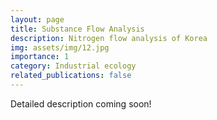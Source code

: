 ```yaml
---
layout: page
title: Substance Flow Analysis
description: Nitrogen flow analysis of Korea
img: assets/img/12.jpg
importance: 1
category: Industrial ecology
related_publications: false
---
```


Detailed description coming soon!
